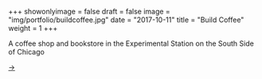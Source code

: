+++
showonlyimage = false
draft = false
image = "img/portfolio/buildcoffee.jpg"
date = "2017-10-11"
title = "Build Coffee"
weight = 1
+++

A coffee shop and bookstore in the Experimental Station on the South Side of Chicago

<!--more-->

[→](http://buildcoffee.org)